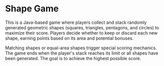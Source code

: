 # Shape Game

This is a Java-based game where players collect and stack randomly generated geometric shapes (squares, triangles, pentagons, and circles) to maximize 
their score. Players decide whether to keep or discard each new shape, earning points based on its area and potential bonuses. 

Matching shapes or equal-area shapes  trigger special scoring mechanics. The game ends when the player's stack reaches its limit or all shapes have been generated. The goal is to achieve the highest possible score.
